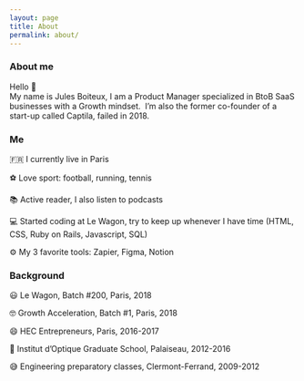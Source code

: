 ```yaml
---
layout: page
title: About
permalink: about/
---
```


<h3 class="title-about"> About me </h3>

<p> Hello 👋  <br /> My name is Jules Boiteux, I am a Product Manager specialized in BtoB SaaS businesses with a Growth mindset.  I’m also the former co-founder of a start-up called Captila, failed in 2018.</p>

<div class="container-about">
  <div class="grey-section">
    <h3 class="title"> Me </h3>
    <p> 🇫🇷 I currently live in Paris </p>
    <p> ⚽ Love sport: football, running, tennis </p>
    <p> 📚 Active reader, I also listen to podcasts </p>
    <p> 💻 Started coding at Le Wagon, try to keep up whenever I have time (HTML, CSS, Ruby on Rails, Javascript, SQL) </p>
    <p> ⚙ My 3 favorite tools: Zapier, Figma, Notion </p>
  </div>
  <div class="grey-section">
    <h3 class="title"> Background </h3>
    <p> 😃 Le Wagon, Batch #200, Paris, 2018 </p>
    <p> 🤓 Growth Acceleration, Batch #1, Paris, 2018 </p>
    <p> 😄 HEC Entrepreneurs, Paris, 2016-2017 </p>
    <p> 🤔 Institut d’Optique Graduate School, Palaiseau, 2012-2016 </p>
    <p> 😅 Engineering preparatory classes, Clermont-Ferrand, 2009-2012 </p>
  </div>
</div>
